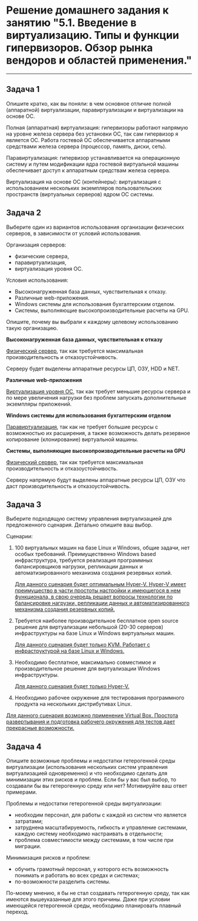 
# Решение домашнего задания к занятию "5.1. Введение в виртуализацию. Типы и функции гипервизоров. Обзор рынка вендоров и областей применения."

---

## Задача 1

Опишите кратко, как вы поняли: в чем основное отличие полной (аппаратной) виртуализации, паравиртуализации и виртуализации на основе ОС.



Полная (аппаратная) виртуализация: гипервизоры работают напрямую на уровне железа сервера без установки ОС, так сам гипервизор я является ОС. Работа гостевой ОС обеспечивается аппаратными средствами железа сервера (процессор, память, диски, сеть).  

Паравиртуализация: гипервизор устанавливается на операционную систему и путем модификации ядра гостевой виртуальной машины обеспечивает доступ к аппаратным средствам железа сервера.

Виртуализация на основе ОС (контейнеры): виртуализация c использованием нескольких экземпляров пользовательских пространств (виртуальных серверов) ядром ОС системы. 

## Задача 2

Выберите один из вариантов использования организации физических серверов, в зависимости от условий использования.

Организация серверов:
- физические сервера,
- паравиртуализация,
- виртуализация уровня ОС.

Условия использования:
- Высоконагруженная база данных, чувствительная к отказу.
- Различные web-приложения.
- Windows системы для использования бухгалтерским отделом.
- Системы, выполняющие высокопроизводительные расчеты на GPU.

Опишите, почему вы выбрали к каждому целевому использованию такую организацию.



**Высоконагруженная база данных, чувствительная к отказу**

<u>Физический сервер</u>, так как требуется максимальная производительность и отказоустойчивость.

Серверу будет выделены аппаратные ресурсы ЦП, ОЗУ, HDD и  NET.



**Различные web-приложения**

<u>Виртуализация уровня ОС</u>, так как требует меньшие ресурсы сервера и  по мере увеличения нагрузки без проблем запускать дополнительные экземпляры приложений. 



**Windows системы для использования бухгалтерским отделом**

<u>Паравиртуализация</u>, так как не требует большие ресурсы с возможностью их расширения, а также возможность делать резервное копирование (клонирование) виртуальной машины.   



**Системы, выполняющие высокопроизводительные расчеты на GPU**

<u>Физический сервер</u>, так как требуется максимальная производительность и отказоустойчивость.

Серверу напрямую будут выделены аппаратные ресурсы ЦП, ОЗУ что даст производительность и отказоустойчивость.



## Задача 3

Выберите подходящую систему управления виртуализацией для предложенного сценария. Детально опишите ваш выбор.



Сценарии:

1. 100 виртуальных машин на базе Linux и Windows, общие задачи, нет особых требований. Преимущественно Windows based инфраструктура, требуется реализация программных балансировщиков нагрузки, репликации данных и автоматизированного механизма создания резервных копий.

   <u>Для данного сценария будет оптимальным Hyper-V. Hyper-V имеет преимущество в части простоты настройки и имеющегося в нем функционала, в свою очередь решает вопросы технологии по балансировке нагрузки, репликации данных и автоматизированного механизма создания резервных копий.</u> 

   

2. Требуется наиболее производительное бесплатное open source решение для виртуализации небольшой (20-30 серверов) инфраструктуры на базе Linux и Windows виртуальных машин.

   <u>Для данного сценария будет только KVM. Работает с инфраструктурой на базе Linux и Windows.</u>

   

3. Необходимо бесплатное, максимально совместимое и производительное решение для виртуализации Windows инфраструктуры.

   <u>Для данного сценария будет только Hyper-V.</u> 

   

4. Необходимо рабочее окружение для тестирования программного продукта на нескольких дистрибутивах Linux.

<u>Для данного сценария возможно применение Virtual Box. Простота развертывания и подготовка рабочего окружения для тестов дает прекрасные возможности.</u>  



## Задача 4

Опишите возможные проблемы и недостатки гетерогенной среды виртуализации (использования нескольких систем управления виртуализацией одновременно) и что необходимо сделать для минимизации этих рисков и проблем. Если бы у вас был выбор, то создавали бы вы гетерогенную среду или нет? Мотивируйте ваш ответ примерами.



Проблемы и недостатки гетерогенной среды виртуализации:

- необходим персонал, для работы с каждой из систем что является затратами;
- затруднена масштабируемость, гибкость и управление системами, каждую систему необходимо настраивать в отдельности;
- проблема совместимости между системами, в том числе при миграции.

Минимизация рисков и проблем:

- обучить грамотный персонал, у которого есть возможность понимать и работать во всех средах и системах;
- по-возможности разделить системы.

По-моему мнению, я бы не стал создавать гетерогенную среду, так как имеются вышеуказанные для этого причины.  Даже при условии имеющейся гетерогенной среды, необходимо планировать плавный переход.







